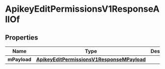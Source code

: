 

# ApikeyEditPermissionsV1ResponseAllOf

## Properties

Name | Type | Description | Notes
------------ | ------------- | ------------- | -------------
**mPayload** | [**ApikeyEditPermissionsV1ResponseMPayload**](ApikeyEditPermissionsV1ResponseMPayload.md) |  | 




